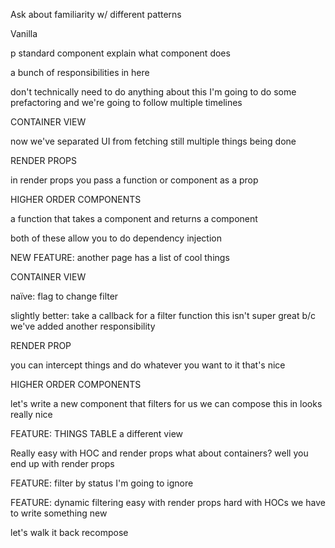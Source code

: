 Ask about familiarity w/ different patterns

Vanilla

p standard component
explain what component does

a bunch of responsibilities in here

don't technically need to do anything about this
I'm going to do some prefactoring
and we're going to follow multiple timelines


CONTAINER VIEW

now we've separated UI from fetching
still multiple things being done


RENDER PROPS

in render props you pass a function or component as a prop


HIGHER ORDER COMPONENTS

a function that takes a component and returns a component

both of these allow you to do dependency injection


NEW FEATURE: another page has a list of cool things


CONTAINER VIEW

naïve: flag to change filter

slightly better:
take a callback for a filter function
this isn't super great b/c we've added another responsibility


RENDER PROP

you can intercept things and do whatever you want to it
that's nice


HIGHER ORDER COMPONENTS

let's write a new component that filters for us
we can compose this in
looks really nice


FEATURE: THINGS TABLE
a different view

Really easy with HOC and render props
what about containers? well you end up with render props

FEATURE: filter by status
I'm going to ignore

FEATURE: dynamic filtering
easy with render props
hard with HOCs
we have to write something new

let's walk it back
recompose